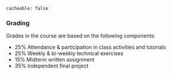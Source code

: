 ```
cacheable: false
```

### Grading

Grades in the course are based on the following components:

* 25% Attendance & participation in class activities and tutorials
* 25% Weekly & bi-weekly technical exercises
* 15% Midterm written assignment
* 35% Independent final project
